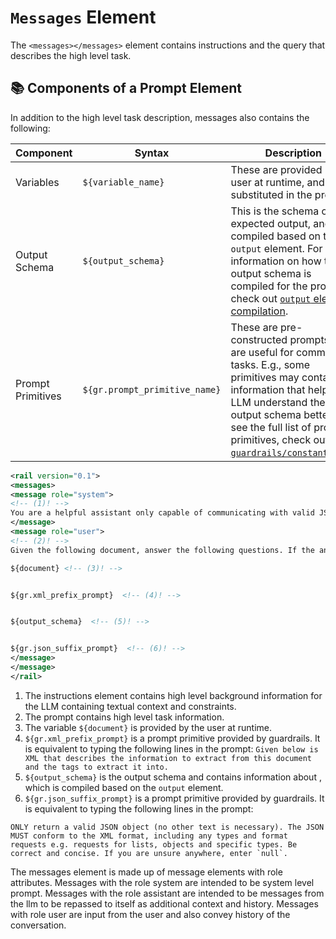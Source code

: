 # `Messages` Element

The `<messages></messages>` element contains instructions and the query that describes the high level task.

## 📚 Components of a Prompt Element

In addition to the high level task description, messages also contains the following:

| Component         | Syntax                   | Description                                                                                                                                                                                                                                                                                                                             |
|-------------------|--------------------------|-----------------------------------------------------------------------------------------------------------------------------------------------------------------------------------------------------------------------------------------------------------------------------------------------------------------------------------------|
| Variables         | `${variable_name}`        | These are provided by the user at runtime, and substituted in the prompt.                                                                                                                                                                                                                                                               |
| Output Schema     | `${output_schema}`      | This is the schema of the expected output, and is compiled based on the  `output` element.  For more information on how the output schema is compiled for the prompt, check out [`output` element compilation](/docs/how_to_guides/output#-adding-compiled-output-element-to-prompt).                                                                    |
| Prompt Primitives | `${gr.prompt_primitive_name}` | These are pre-constructed prompts that are useful for common tasks. E.g., some primitives may contain information that helps the LLM understand the output schema better.  To see the full list of prompt primitives, check out [`guardrails/constants.xml`](https://github.com/guardrails-ai/guardrails/blob/main/guardrails/constants.xml). |

```xml
<rail version="0.1">
<messages>
<message role="system">
<!-- (1)! -->
You are a helpful assistant only capable of communicating with valid JSON, and no other text.
</message>
<message role="user">
<!-- (2)! -->
Given the following document, answer the following questions. If the answer doesn't exist in the document, enter 'None'.

${document} <!-- (3)! -->


${gr.xml_prefix_prompt}  <!-- (4)! -->


${output_schema}  <!-- (5)! -->


${gr.json_suffix_prompt}  <!-- (6)! -->
</message>
</message>
</rail>
```

1. The instructions element contains high level background information for the LLM containing textual context and constraints.
2. The prompt contains high level task information.
3. The variable `${document}` is provided by the user at runtime.
4. `${gr.xml_prefix_prompt}` is a prompt primitive provided by guardrails. It is equivalent to typing the following lines in the prompt: `Given below is XML that describes the information to extract from this document and the tags to extract it into.`
5. `${output_schema}` is the output schema and contains information about , which is compiled based on the `output` element.
6. `${gr.json_suffix_prompt}` is a prompt primitive provided by guardrails. It is equivalent to typing the following lines in the prompt:
```
ONLY return a valid JSON object (no other text is necessary). The JSON MUST conform to the XML format, including any types and format requests e.g. requests for lists, objects and specific types. Be correct and concise. If you are unsure anywhere, enter `null`.
```

The messages element is made up of message elements with role attributes. Messages with the role system are intended to be system level prompt. Messages with the role assistant are intended to be messages from the llm to be repassed to itself as additional context and history. Messages with role user are input from the user and also convey history of the conversation.